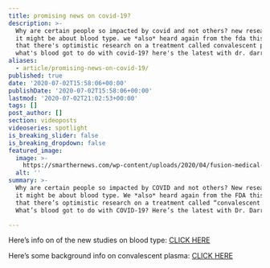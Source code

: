 ```yaml
---
title: promising news on covid-19?
description: >-
  Why are certain people so impacted by covid and not others? new research says
  it might be about blood type. we *also* heard again from the fda this week
  that there's optimistic research on a treatment called convalescent plasma.
  what's blood got to do with covid-19? here's the latest with dr. darria!
aliases:
  - article/promising-news-on-covid-19/
published: true
date: '2020-07-02T15:58:06+00:00'
publishDate: '2020-07-02T15:58:06+00:00'
lastmod: '2020-07-02T21:02:53+00:00'
tags: []
post_author: []
section: videoposts
videoseries: spotlight
is_breaking_slider: false
is_breaking_dropdown: false
featured_image:
  image: >-
    https://smarthernews.com/wp-content/uploads/2020/04/fusion-medical-animation-EAgGqOiDDMg-unsplash-min-1024x576.jpg
  alt: ''
summary: >-
  Why are certain people so impacted by COVID and not others? New research says
  it might be about blood type. We *also* heard again from the FDA this week
  that there’s optimistic research on a treatment called “convalescent plasma.”
  What’s blood got to do with COVID-19? Here’s the latest with Dr. Darria!

---
```

Here’s info on of the new studies on blood type: [CLICK HERE](\"https://www.tmc.edu/news/2020/06/blood-type-may-affect-covid-19-outcomes-study-shows/\")

Here’s some background info on convalescent plasma: [CLICK HERE](\"https://news.utexas.edu/2020/06/02/covid-19-convalescent-plasma-therapy-is-safe-with-76-of-patients-improving/\")